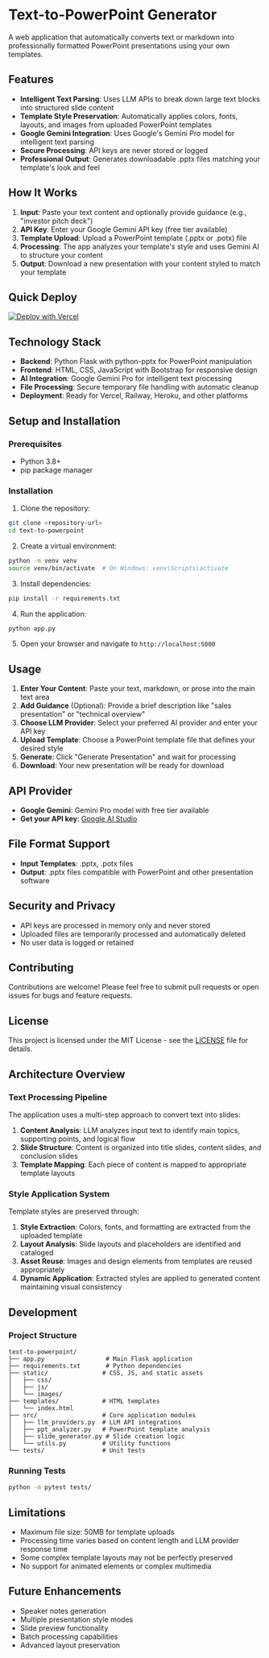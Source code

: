 # Text-to-PowerPoint Generator

A web application that automatically converts text or markdown into professionally formatted PowerPoint presentations using your own templates.

## Features

- **Intelligent Text Parsing**: Uses LLM APIs to break down large text blocks into structured slide content
- **Template Style Preservation**: Automatically applies colors, fonts, layouts, and images from uploaded PowerPoint templates
- **Google Gemini Integration**: Uses Google's Gemini Pro model for intelligent text parsing
- **Secure Processing**: API keys are never stored or logged
- **Professional Output**: Generates downloadable .pptx files matching your template's look and feel

## How It Works

1. **Input**: Paste your text content and optionally provide guidance (e.g., "investor pitch deck")
2. **API Key**: Enter your Google Gemini API key (free tier available)
3. **Template Upload**: Upload a PowerPoint template (.pptx or .potx) file
4. **Processing**: The app analyzes your template's style and uses Gemini AI to structure your content
5. **Output**: Download a new presentation with your content styled to match your template

## Quick Deploy

[![Deploy with Vercel](https://vercel.com/button)](https://vercel.com/new/clone?repository-url=https://github.com/your-username/text-to-powerpoint)

## Technology Stack

- **Backend**: Python Flask with python-pptx for PowerPoint manipulation
- **Frontend**: HTML, CSS, JavaScript with Bootstrap for responsive design
- **AI Integration**: Google Gemini Pro for intelligent text processing
- **File Processing**: Secure temporary file handling with automatic cleanup
- **Deployment**: Ready for Vercel, Railway, Heroku, and other platforms

## Setup and Installation

### Prerequisites
- Python 3.8+
- pip package manager

### Installation

1. Clone the repository:
```bash
git clone <repository-url>
cd text-to-powerpoint
```

2. Create a virtual environment:
```bash
python -m venv venv
source venv/bin/activate  # On Windows: venv\Scripts\activate
```

3. Install dependencies:
```bash
pip install -r requirements.txt
```

4. Run the application:
```bash
python app.py
```

5. Open your browser and navigate to `http://localhost:5000`

## Usage

1. **Enter Your Content**: Paste your text, markdown, or prose into the main text area
2. **Add Guidance** (Optional): Provide a brief description like "sales presentation" or "technical overview"
3. **Choose LLM Provider**: Select your preferred AI provider and enter your API key
4. **Upload Template**: Choose a PowerPoint template file that defines your desired style
5. **Generate**: Click "Generate Presentation" and wait for processing
6. **Download**: Your new presentation will be ready for download

## API Provider

- **Google Gemini**: Gemini Pro model with free tier available
- **Get your API key**: [Google AI Studio](https://makersuite.google.com/app/apikey)

## File Format Support

- **Input Templates**: .pptx, .potx files
- **Output**: .pptx files compatible with PowerPoint and other presentation software

## Security and Privacy

- API keys are processed in memory only and never stored
- Uploaded files are temporarily processed and automatically deleted
- No user data is logged or retained

## Contributing

Contributions are welcome! Please feel free to submit pull requests or open issues for bugs and feature requests.

## License

This project is licensed under the MIT License - see the [LICENSE](LICENSE) file for details.

## Architecture Overview

### Text Processing Pipeline
The application uses a multi-step approach to convert text into slides:

1. **Content Analysis**: LLM analyzes input text to identify main topics, supporting points, and logical flow
2. **Slide Structure**: Content is organized into title slides, content slides, and conclusion slides
3. **Template Mapping**: Each piece of content is mapped to appropriate template layouts

### Style Application System
Template styles are preserved through:

1. **Style Extraction**: Colors, fonts, and formatting are extracted from the uploaded template
2. **Layout Analysis**: Slide layouts and placeholders are identified and cataloged
3. **Asset Reuse**: Images and design elements from templates are reused appropriately
4. **Dynamic Application**: Extracted styles are applied to generated content maintaining visual consistency

## Development

### Project Structure
```
text-to-powerpoint/
├── app.py                 # Main Flask application
├── requirements.txt       # Python dependencies
├── static/               # CSS, JS, and static assets
│   ├── css/
│   ├── js/
│   └── images/
├── templates/            # HTML templates
│   └── index.html
├── src/                  # Core application modules
│   ├── llm_providers.py  # LLM API integrations
│   ├── ppt_analyzer.py   # PowerPoint template analysis
│   ├── slide_generator.py # Slide creation logic
│   └── utils.py          # Utility functions
└── tests/                # Unit tests
```

### Running Tests
```bash
python -m pytest tests/
```

## Limitations

- Maximum file size: 50MB for template uploads
- Processing time varies based on content length and LLM provider response time
- Some complex template layouts may not be perfectly preserved
- No support for animated elements or complex multimedia

## Future Enhancements

- Speaker notes generation
- Multiple presentation style modes
- Slide preview functionality
- Batch processing capabilities
- Advanced layout preservation
